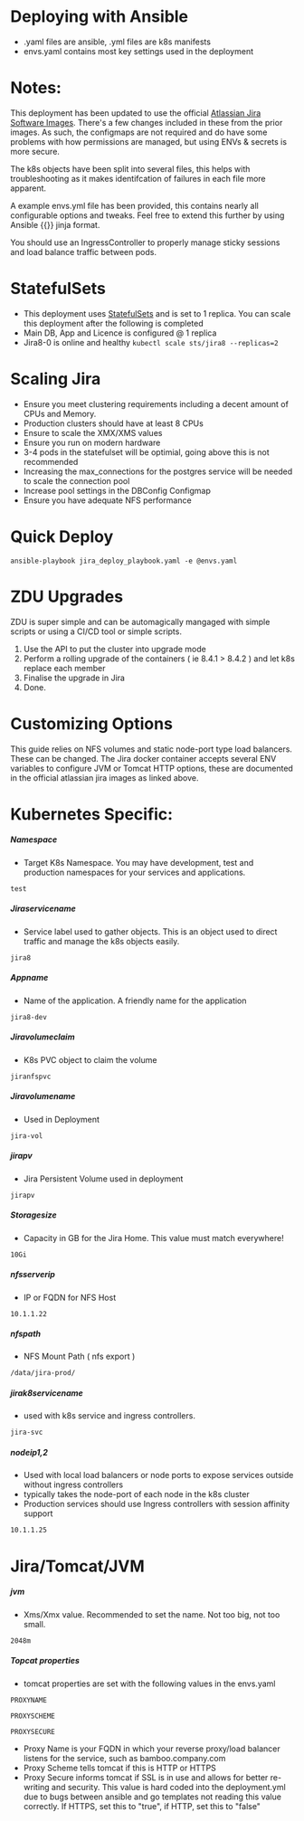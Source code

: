 # Deploying with Ansible
* .yaml files are ansible, .yml files are k8s manifests
* envs.yaml contains most key settings used in the deployment

# Notes:
This deployment has been updated to use the official [Atlassian Jira Software Images](https://hub.docker.com/r/atlassian/jira-software). There's a few changes included in these from the prior images. As such, the configmaps are not required and do have some problems with how permissions are managed, but using ENVs & secrets is more secure. 

The k8s objects have been split into several files, this helps with troubleshooting as it makes identifcation of failures in each file more apparent. 

A example envs.yml file has been provided, this contains nearly all configurable options and tweaks. Feel free to extend this further by using Ansible {{}} jinja format. 

You should use an IngressController to properly manage sticky sessions and load balance traffic between pods.

# StatefulSets
* This deployment uses [StatefulSets](https://kubernetes.io/docs/tutorials/stateful-application/basic-stateful-set/) and is set to 1 replica. You can scale this deployment after the following is completed
* Main DB, App and Licence is configured @ 1 replica
* Jira8-0 is online and healthy
```kubectl scale sts/jira8 --replicas=2```

# Scaling Jira
* Ensure you meet clustering requirements including a decent amount of CPUs and Memory.
* Production clusters should have at least 8 CPUs
* Ensure to scale the XMX/XMS values
* Ensure you run on modern hardware
* 3-4 pods in the statefulset will be optimial, going above this is not recommended
* Increasing the max_connections for the postgres service will be needed to scale the connection pool
* Increase pool settings in the DBConfig Configmap
* Ensure you have adequate NFS performance 



# Quick Deploy
```ansible-playbook jira_deploy_playbook.yaml -e @envs.yaml```

# ZDU Upgrades
ZDU is super simple and can be automagically mangaged with simple scripts or using a CI/CD tool or simple scripts.
1. Use the API to put the cluster into upgrade mode
2. Perform a rolling upgrade of the containers ( ie 8.4.1 > 8.4.2 ) and let k8s replace each member
3. Finalise the upgrade in Jira
4. Done. 

# Customizing Options
This guide relies on NFS volumes and static node-port type load balancers. These can be changed. The Jira docker container accepts several ENV variables to configure JVM or Tomcat HTTP options, these are documented in the official atlassian jira images as linked above. 

# Kubernetes Specific:

##### Namespace
* Target K8s Namespace. You may have development, test and production namespaces for your services and applications. 

```test```

##### Jiraservicename
* Service label used to gather objects. This is an object used to direct traffic and manage the k8s objects easily.

```jira8```

##### Appname
* Name of the application. A friendly name for the application

```jira8-dev```

##### Jiravolumeclaim
* K8s PVC object to claim the volume

```jiranfspvc```

##### Jiravolumename
* Used in Deployment

```jira-vol```

##### jirapv
* Jira Persistent Volume used in deployment

```jirapv```

##### Storagesize
* Capacity in GB for the Jira Home. This value must match everywhere! 

```10Gi```

##### nfsserverip
* IP or FQDN for NFS Host

```10.1.1.22```

##### nfspath
* NFS Mount Path ( nfs export )

```/data/jira-prod/```

##### jirak8servicename
* used with k8s service and ingress controllers.

```jira-svc```

##### nodeip1,2
* Used with local load balancers or node ports to expose services outside without ingress controllers
* typically takes the node-port of each node in the k8s cluster
* Production services should use Ingress controllers with session affinity support

```10.1.1.25```

# Jira/Tomcat/JVM
##### jvm
* Xms/Xmx value. Recommended to set the name. Not too big, not too small.

```2048m```

##### Topcat properties
* tomcat properties are set with the following values in the envs.yaml

```PROXYNAME```


```PROXYSCHEME```


```PROXYSECURE```


* Proxy Name is your FQDN in which your reverse proxy/load balancer listens for the service, such as bamboo.company.com
* Proxy Scheme tells tomcat if this is HTTP or HTTPS
* Proxy Secure informs tomcat if SSL is in use and allows for better re-writing and security. This value is hard coded into the deployment.yml due to bugs between ansible and go templates not reading this value correctly. If HTTPS, set this to "true", if HTTP, set this to "false"

